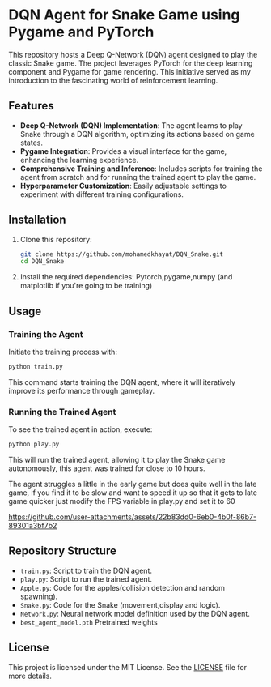 # DQN Agent for Snake Game using Pygame and PyTorch

This repository hosts a Deep Q-Network (DQN) agent designed to play the classic Snake game. The project leverages PyTorch for the deep learning component and Pygame for game rendering. This initiative served as my introduction to the fascinating world of reinforcement learning.

## Features

- **Deep Q-Network (DQN) Implementation**: The agent learns to play Snake through a DQN algorithm, optimizing its actions based on game states.
- **Pygame Integration**: Provides a visual interface for the game, enhancing the learning experience.
- **Comprehensive Training and Inference**: Includes scripts for training the agent from scratch and for running the trained agent to play the game.
- **Hyperparameter Customization**: Easily adjustable settings to experiment with different training configurations.

## Installation

1. Clone this repository:
    ```bash
    git clone https://github.com/mohamedkhayat/DQN_Snake.git
    cd DQN_Snake
    ```

2. Install the required dependencies:
   Pytorch,pygame,numpy (and matplotlib if you're going to be training)
## Usage

### Training the Agent

Initiate the training process with:
```bash
python train.py
```
This command starts training the DQN agent, where it will iteratively improve its performance through gameplay.

### Running the Trained Agent

To see the trained agent in action, execute:
```bash
python play.py
```
This will run the trained agent, allowing it to play the Snake game autonomously, this agent was trained for close to 10 hours.

The agent struggles a little in the early game but does quite well in the late game, if you find it to be slow and want to speed it up so that it gets to late game quicker just modify the FPS variable in play.py and set it to 60

https://github.com/user-attachments/assets/22b83dd0-6eb0-4b0f-86b7-89301a3bf7b2


## Repository Structure

- `train.py`: Script to train the DQN agent.
- `play.py`: Script to run the trained agent.
- `Apple.py`: Code for the apples(collision detection and random spawning).
- `Snake.py`: Code for the Snake (movement,display and logic).
- `Network.py`: Neural network model definition used by the DQN agent.
- `best_agent_model.pth` Pretrained weights
  
## License

This project is licensed under the MIT License. See the [LICENSE](LICENSE) file for more details.



